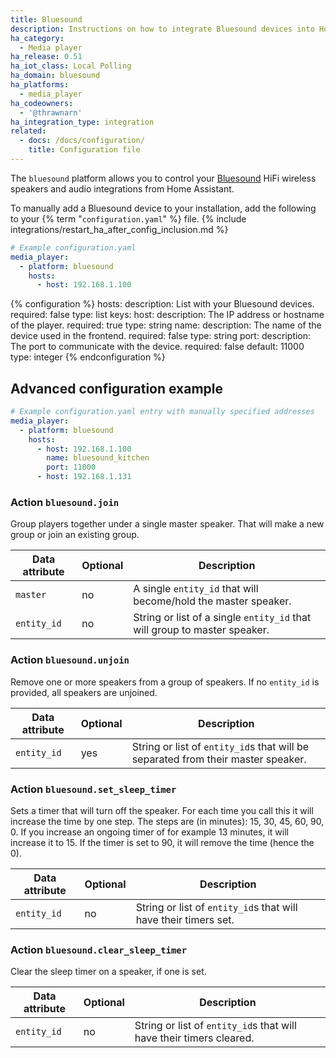 ```yaml
---
title: Bluesound
description: Instructions on how to integrate Bluesound devices into Home Assistant.
ha_category:
  - Media player
ha_release: 0.51
ha_iot_class: Local Polling
ha_domain: bluesound
ha_platforms:
  - media_player
ha_codeowners:
  - '@thrawnarn'
ha_integration_type: integration
related:
  - docs: /docs/configuration/
    title: Configuration file
---
```


The `bluesound` platform allows you to control your [Bluesound](https://www.bluesound.com/) HiFi wireless speakers and audio integrations from Home Assistant.

To manually add a Bluesound device to your installation, add the following to your {% term "`configuration.yaml`" %} file.
{% include integrations/restart_ha_after_config_inclusion.md %}

```yaml
# Example configuration.yaml
media_player:
  - platform: bluesound
    hosts:
      - host: 192.168.1.100
```

{% configuration %}
hosts:
  description: List with your Bluesound devices.
  required: false
  type: list
  keys:
    host:
      description: The IP address or hostname of the player.
      required: true
      type: string
    name:
      description: The name of the device used in the frontend.
      required: false
      type: string
    port:
      description: The port to communicate with the device.
      required: false
      default: 11000
      type: integer
{% endconfiguration %}

## Advanced configuration example

```yaml
# Example configuration.yaml entry with manually specified addresses
media_player:
  - platform: bluesound
    hosts:
      - host: 192.168.1.100
        name: bluesound_kitchen
        port: 11000
      - host: 192.168.1.131
```

### Action `bluesound.join`

Group players together under a single master speaker. That will make a new group or join an existing group.

| Data attribute | Optional | Description                                                               |
| ---------------------- | -------- | ------------------------------------------------------------------------- |
| `master`               | no       | A single `entity_id` that will become/hold the master speaker.            |
| `entity_id`            | no       | String or list of a single `entity_id` that will group to master speaker. |

### Action `bluesound.unjoin`

Remove one or more speakers from a group of speakers. If no `entity_id` is provided, all speakers are unjoined.

| Data attribute | Optional | Description                                                                      |
| ---------------------- | -------- | -------------------------------------------------------------------------------- |
| `entity_id`            | yes      | String or list of `entity_id`s that will be separated from their master speaker. |

### Action `bluesound.set_sleep_timer`

Sets a timer that will turn off the speaker. For each time you call this it will increase the time by one step. The steps are (in minutes): 15, 30, 45, 60, 90, 0.
If you increase an ongoing timer of for example 13 minutes, it will increase it to 15. If the timer is set to 90, it will remove the time (hence the 0).

| Data attribute | Optional | Description                                                     |
| ---------------------- | -------- | --------------------------------------------------------------- |
| `entity_id`            | no       | String or list of `entity_id`s that will have their timers set. |

### Action `bluesound.clear_sleep_timer`

Clear the sleep timer on a speaker, if one is set.

| Data attribute | Optional | Description                                                         |
| ---------------------- | -------- | ------------------------------------------------------------------- |
| `entity_id`            | no       | String or list of `entity_id`s that will have their timers cleared. |
